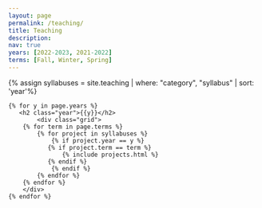 ```yaml
---
layout: page
permalink: /teaching/
title: Teaching
description:
nav: true
years: [2022-2023, 2021-2022]
terms: [Fall, Winter, Spring]
---
```

<div class="projects">
    	{% assign syllabuses = site.teaching | where: "category", "syllabus" | sort: 'year'%}

	{% for y in page.years %}
	   <h2 class="year">{{y}}</h2>
	        <div class="grid">
		{% for term in page.terms %}
		    {% for project in syllabuses %}
		        {% if project.year == y %}
			   {% if project.term == term %}
			       {% include projects.html %}
			   {% endif %}
		        {% endif %}
	 	    {% endfor %}
		{% endfor %}
		</div>
	{% endfor %}
</div>